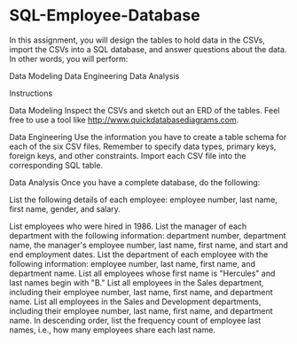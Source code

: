 # SQL-Employee-Database

In this assignment, you will design the tables to hold data in the CSVs, import the CSVs into a SQL database, and answer questions about the data. In other words, you will perform:


  Data Modeling
  Data Engineering
  Data Analysis



Instructions

Data Modeling
Inspect the CSVs and sketch out an ERD of the tables. Feel free to use a tool like http://www.quickdatabasediagrams.com.


Data Engineering
Use the information you have to create a table schema for each of the six CSV files. Remember to specify data types, primary keys, foreign keys, and other constraints.
Import each CSV file into the corresponding SQL table.


Data Analysis
Once you have a complete database, do the following:


List the following details of each employee: employee number, last name, first name, gender, and salary.

List employees who were hired in 1986.
List the manager of each department with the following information: department number, department name, the manager's employee number, last name, first name, and start and end employment dates.
List the department of each employee with the following information: employee number, last name, first name, and department name.
List all employees whose first name is "Hercules" and last names begin with "B."
List all employees in the Sales department, including their employee number, last name, first name, and department name.
List all employees in the Sales and Development departments, including their employee number, last name, first name, and department name.
In descending order, list the frequency count of employee last names, i.e., how many employees share each last name.
